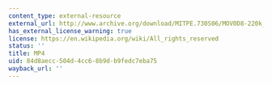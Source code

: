```yaml
---
content_type: external-resource
external_url: http://www.archive.org/download/MITPE.730S06/MOV0D8-220k_512kb.mp4
has_external_license_warning: true
license: https://en.wikipedia.org/wiki/All_rights_reserved
status: ''
title: MP4
uid: 84d8aecc-504d-4cc6-8b9d-b9fedc7eba75
wayback_url: ''
---
```

